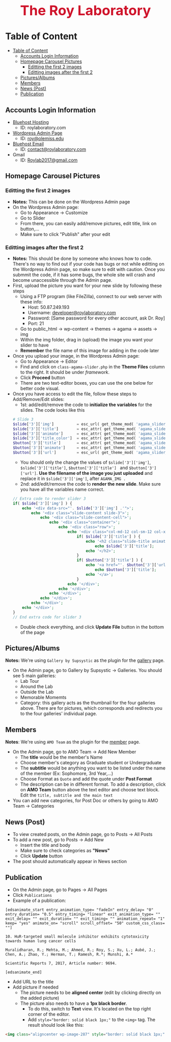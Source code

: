 <h1 style="text-align:center; color: #CF142B; font-size: 43px">The Roy Laboratory</h1>

# Table of Content
- [Table of Content](#table-of-content)
    - [Accounts Login Information](#accounts-login-information)
    - [Homepage Carousel Pictures](#homepage-carousel-pictures)
        - [Editting the first 2 images](#editting-the-first-2-images)
        - [Editting images after the first 2](#editting-images-after-the-first-2)
    - [Pictures/Albums](#picturesalbums)
    - [Members](#members)
    - [News (Post)](#news-post)
    - [Publication](#publication)

## Accounts Login Information
* [Bluehost Hosting](https://my.bluehost.com/cgi-bin/cplogin) 
    * ID: roylaboratory.com
* [Wordpress Admin Page](https://roylaboratory.com/wp-admin/)
    * ID: roy@olemiss.edu
* [Bluehost Email](https://login.bluehost.com/hosting/webmail)
    * ID: contact@roylaboratory.com
* Gmail
    * ID: Roylab2017@gmail.com

## Homepage Carousel Pictures
### Editting the first 2 images
* **Notes:** This can be done on the Wordpress Admin page
* On the Wordpress Admin page:
    * Go to Appearance -> Customize
    * Go to Slider
    * From there, you can easily add/remove pictures, edit title, link on button,...
    * Make sure to click "Publish" after your edit
### Editting images after the first 2
* **Notes:** This should be done by someone who knows how to code. There's no way to find out if your code has bugs or not while editting on the Wordpress Admin page, so make sure to edit with caution. Once you submmit the code, if it has some bugs, the whole site will crash and become unaccessible through the Admin page.
* First, upload the picture you want for your new slide by following these steps
    * Using a FTP program (like FileZilla), connect to our web server with these info:
        * Host: 50.87.249.193
        * Username: developer@roylaboratory.com
        * Password: [Same password for every other account, ask Dr. Roy]
        * Port: 21
    * Go to public_html -> wp-content -> themes -> agama -> assets -> img
    * Within the img folder, drag in (upload) the image you want your slider to have
    * **Remember** the file name of this image for adding in the code later
* Once you upload your image, in the Wordpress Admin page:
    * Go to Appearance -> Editor
    * Find and click on ```class-agama-slider.php``` in the **Theme Files** column to the right. It should be under *framework*.
    * Click **Proceed** button
    * There are two text-editor boxes, you can use the one below for better code visual.
* Once you have access to edit the file, follow these steps to Add/Remove/Edit slides:
    * 1st: add/edit/remove the code to **initialize the variables** for the slides. The code looks like this
    ```php
    # Slide 3
    $slide['3']['img']          = esc_url( get_theme_mod( 'agama_slider_image_3', AGAMA_IMG . 'IMG_6447.jpg' ) );
	$slide['3']['title']        = esc_attr( get_theme_mod( 'agama_slider_title_3', 'Explore Our Campus' ) );
	$slide['3']['animate']      = esc_attr( get_theme_mod( 'agama_slider_title_animation_3', 'bounceInLeft' ) );
	$slide['3']['title_color']  = esc_attr( get_theme_mod( 'agama_slider_title_color_3', '#fff' ) );
	$button['3']['title']       = esc_attr( get_theme_mod( 'agama_slider_button_title_3', 'Learn More' ) );
	$button['3']['animate']     = esc_attr( get_theme_mod( 'agama_slider_button_animation_3', 'bounceInRight' ) );
	$button['3']['url']         = esc_url( get_theme_mod( 'agama_slider_button_url_3', '#' ) );
    ```
    * You should only the change the values of ```$slide['3']['img']```, ```$slide['3']['title']```, ```$button['3']['title'] ``` and ```$button['3']['url']```. **Use the filename of the image you just uploaded** and replace it in ```$slide['3']['img']```, after ```AGAMA_IMG . ```
    * 2nd: add/edit/remove the code to **render the new slide**. Make sure you have all the variables name correct.
    ```php
    // Extra code to render slider 3
    if( $slide['3']['img'] ) {
        echo '<div data-src="'. $slide['3']['img'] .'">';
            echo '<div class="slide-content slide-3">';
                echo '<div class="slide-content-cell">';
                    echo '<div class="container">';
                        echo '<div class="row">';
                            echo '<div class="col-md-12 col-sm-12 col-xs-12">';
                                if( $slide['3']['title'] ) {
                                    echo '<h2 class="slide-title animated '. $slide['3']['animate'] .'" style="color:'. $slide['3']['title_color'] .';">';
                                        echo $slide['3']['title'];
                                    echo '</h2>';
                                }
                                if( $button['3']['title'] ) {
                                    echo '<a href="'. $button['3']['url'] .'" class="button button-3d button-rounded button-xlarge animated '. $button['3']['animate'] .'">';
                                        echo $button['3']['title'];
                                    echo '</a>';
                                }
                            echo '</div>';
                        echo '</div>';
                    echo '</div>';
                echo '</div>';
            echo '</div>';
        echo '</div>';
    }
    // End extra code for slider 3
    ```
    * Double check everything, and click **Update File** button in the bottom of the page


## Pictures/Albums
**Notes:** We're using ```Gallery by Supsystic``` as the plugin for the [gallery](https://roylaboratory.com/gallery/) page.
* On the Admin page, go to Gallery by Supsystic -> Galleries. You should see 5 main galleries:
    * Lab Tour
    * Around the Lab
    * Outside the Lab
    * Memorable Momemts
    * Category: this gallery acts as the thumbnail for the four galleries above. There are for pictures, which corresponds and redirects you to the four galleries' individual page.

## Members
**Notes**: We're using ```AMO Team``` as the plugin for the [member](https://roylaboratory.com/current/) page.
* On the Admin page, go to AMO Team -> Add New Member
    * The **title** would be the member's Name
    * Choose member's category as Graduate student or Undergraduate
    * The **subtitle** would be anything you want to be listed under the name of the member (Ex: Sophomore, 3rd Year,...)
    * Choose Format as ```Quote``` and add the quote under **Post Format**
    * The description can be in different format. To add a description, click on **AMO Team** button above the text editor and choose text block. Edit the ```title, subtitle and the main text```
* You can add new categories, for Post Doc or others by going to AMO Team -> Categories


## News (Post)
* To view created posts, on the Admin page, go to Posts -> All Posts
* To add a new post, go to Posts -> Add New
    * Insert the title and body
    * Make sure to check categories as **"News"**
    * Click **Update** button
* The post should automatically appear in News section

## Publication
* On the Admin page, go to Pages -> All Pages
* Click ```Publications```
* Example of a publication:
```
[edsanimate_start entry_animation_type= "fadeIn" entry_delay= "0" entry_duration= "0.5" entry_timing= "linear" exit_animation_type= "" exit_delay= "" exit_duration= "" exit_timing= "" animation_repeat= "1" keep= "yes" animate_on= "scroll" scroll_offset= "50" custom_css_class= ""]

10. HuR-targeted small molecule inhibitor exhibits cytotoxicity towards human lung cancer cells

Muralidharan, R.; Mehta, M.; Ahmed, R.; Roy, S.; Xu, L.; Aubé, J.; Chen, A.; Zhao, Y.; Herman, T.; Ramesh, R.*; Munshi, A.*

Scientific Reports 7, 2017, Article number: 9694.

[edsanimate_end]
```
* Add URL to the title
* Add picture if needed
    * The picture needs to be **aligned center** (edit by clicking directly on the added picture)
    * The picture also needs to have a **1px black border**. 
        * To do this, switch to **Text** view. It's located on the top right corner of the editor.
        * Add ```style="border: solid black 1px;"``` to the ```<img>``` tag. The result should look like this:
```html
<img class="aligncenter wp-image-287" style="border: solid black 1px;" src="http://50.87.249.193/~roylabor/wp-content/uploads/2017/08/9.png" alt="" width="320" height="293" />
```
